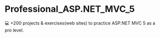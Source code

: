 # Professional_ASP.NET_MVC_5
:computer: +200 projects &amp; exercises(web sites) to practice ASP.NET MVC 5 as a pro level. 
